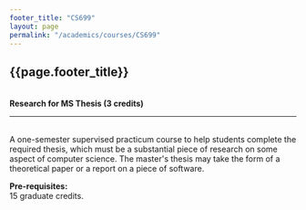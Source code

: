 ```yaml
---
footer_title: "CS699"
layout: page
permalink: "/academics/courses/CS699"
---
```


## {{page.footer_title}}

\
**Research for MS Thesis (3 credits)**

---

\
A one-semester supervised practicum course to help students complete the required thesis, which must be a substantial piece of research on some aspect of computer science. The master's thesis may take the form of a theoretical paper or a report on a piece of software.

**Pre-requisites:**
\
15 graduate credits.
